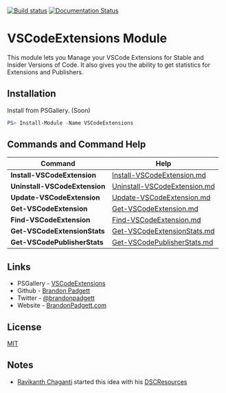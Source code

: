 ﻿[![Build status](https://ci.appveyor.com/api/projects/status/aovgv1lycoj6ius8/branch/master?svg=true)](https://ci.appveyor.com/project/gerane/vscodeextensions/branch/master)
[![Documentation Status](https://readthedocs.org/projects/vscodeextensions/badge/?version=latest)](http://vscodeextensions.readthedocs.io/en/latest/?badge=latest)

# VSCodeExtensions Module

This module lets you Manage your VSCode Extensions for Stable and Insider Versions of Code. It also gives you the ability to get statistics for Extensions and Publishers.

## Installation

Install from PSGallery. (Soon)

```powershell
PS> Install-Module -Name VSCodeExtensions
```


## Commands and Command Help

| Command                       | Help                                                                            |
|-------------------------------|---------------------------------------------------------------------------------|
| **Install-VSCodeExtension**   | [Install-VSCodeExtension.md](../Commands/Install-VSCodeExtension.md)            |
| **Uninstall-VSCodeExtension** | [Uninstall-VSCodeExtension.md](../Commands/Uninstall-VSCodeExtension.md)        |
| **Update-VSCodeExtension**    | [Update-VSCodeExtension.md](../Commands/Update-VSCodeExtension.md)              |
| **Get-VSCodeExtension**       | [Get-VSCodeExtension.md](../Commands/Get-VSCodeExtension.md)                    |
| **Find-VSCodeExtension**      | [Find-VSCodeExtension.md](../Commands/Find-VSCodeExtension.md)                  |
| **Get-VSCodeExtensionStats**  | [Get-VSCodeExtensionStats.md](../Commands/Get-VSCodeExtensionStats.md)          |
| **Get-VSCodePublisherStats**  | [Get-VSCodePublisherStats.md](../Commands/Get-VSCodePublisherStats.md)          |


## Links

- PSGallery - [VSCodeExtensions](https://www.powershellgallery.com/packages/VSCodeExtensions/)
- Github - [Brandon Padgett](https://github.com/gerane)
- Twitter - [@brandonpadgett](https://twitter.com/BrandonPadgett)
- Website - [BrandonPadgett.com](http://brandonpadgett.com)


## License

[MIT](LICENSE)


## Notes

* [Ravikanth Chaganti](https://twitter.com/ravikanth) started this idea with his [DSCResources](https://github.com/rchaganti/DSCResources/tree/master/vscode)


